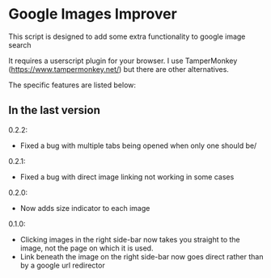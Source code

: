 # Google Images Improver

This script is designed to add some extra functionality to google image search

It requires a userscript plugin for your browser.  I use TamperMonkey (https://www.tampermonkey.net/) but there are other alternatives.

The specific features are listed below:

## In the last version
0.2.2:

* Fixed a bug with multiple tabs being opened when only one should be/

0.2.1:

* Fixed a bug with direct image linking not working in some cases

0.2.0:

* Now adds size indicator to each image

0.1.0:

* Clicking images in the right side-bar now takes you straight to the image, not the page on which it is used.
* Link beneath the image on the right side-bar now goes direct rather than by a google url redirector
